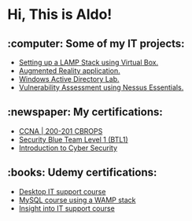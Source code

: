 <h1>Hi, This is Aldo!</h1>

<h2> :computer: Some of my IT projects:</h2>

- [Setting up a LAMP Stack using Virtual Box.](https://github.com/AlduVG/LAMP)
- [Augmented Reality application.](https://github.com/AlduVG/AR-APP)
- [Windows Active Directory Lab.](https://github.com/AlduVG/Active-Directory-Lab)
- [Vulnerability Assessment using Nessus Essentials.](https://github.com/AlduVG/NessusVA)
  
<h2>:newspaper: My certifications:</h2>

- [CCNA | 200-201 CBROPS](https://www.credly.com/badges/98467f53-d3d7-4687-a049-9dc5e68fec8e/public_url)
- [Security Blue Team Level 1 (BTL1)](https://www.credly.com/badges/f3a16245-1bde-438d-bb45-57f2e8d9673a/public_url)
- [Introduction to Cyber Security](https://www.futurelearn.com/certificates/bsgfvql?utm_campaign=Share+Links&utm_medium=futurelearn-certificate&utm_source=linkedin)

<h2>:books: Udemy certifications:</h2>

- [Desktop IT support course](https://www.udemy.com/certificate/UC-ed218bf5-7b40-4188-b2ba-0047b0f70dd8/)
- [MySQL course using a WAMP stack](https://www.udemy.com/certificate/UC-f30b15ea-995b-48e9-9988-2bae29d9edd9/)
- [Insight into IT support course](https://www.udemy.com/certificate/UC-713d5143-2e8e-4d9d-8d17-ff367881ac7a/)
